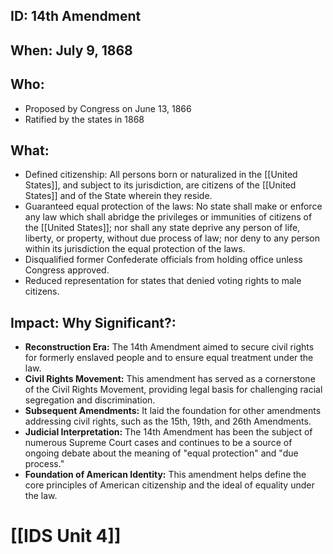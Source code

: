 ## ID: 14th Amendment

## When:  July 9, 1868 

## Who: 
* Proposed by Congress on June 13, 1866
* Ratified by the states in 1868

## What:
* Defined citizenship: All persons born or naturalized in the [[United States]], and subject to its jurisdiction, are citizens of the [[United States]] and of the State wherein they reside.
* Guaranteed equal protection of the laws:  No state shall make or enforce any law which shall abridge the privileges or immunities of citizens of the [[United States]]; nor shall any state deprive any person of life, liberty, or property, without due process of law; nor deny to any person within its jurisdiction the equal protection of the laws.
* Disqualified former Confederate officials from holding office unless Congress approved.
* Reduced representation for states that denied voting rights to male citizens.

## Impact: Why Significant?:
* **Reconstruction Era:** The 14th Amendment aimed to secure civil rights for formerly enslaved people and to ensure equal treatment under the law. 
* **Civil Rights Movement:** This amendment has served as a cornerstone of the Civil Rights Movement, providing legal basis for challenging racial segregation and discrimination.
* **Subsequent Amendments:** It laid the foundation for other amendments addressing civil rights, such as the 15th, 19th, and 26th Amendments.
* **Judicial Interpretation:** The 14th Amendment has been the subject of numerous Supreme Court cases and continues to be a source of ongoing debate about the meaning of "equal protection" and "due process."
* **Foundation of American Identity:** This amendment helps define the core principles of American citizenship and the ideal of equality under the law. 

# [[IDS Unit 4]]